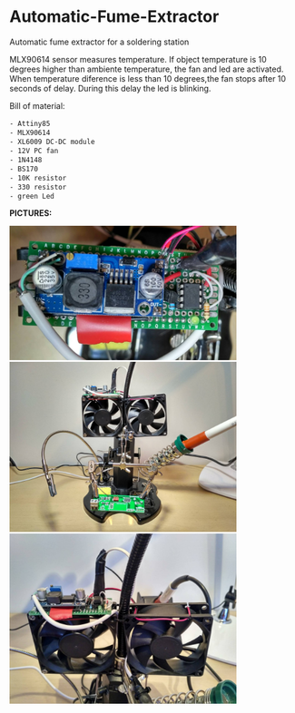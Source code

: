 # Automatic-Fume-Extractor
Automatic fume extractor for a soldering station

MLX90614 sensor measures temperature. 
If object temperature is 10 degrees higher than ambiente temperature, the fan and led are activated.
When temperature diference is less than 10 degrees,the fan stops after 10 seconds of delay. During this delay the led is blinking.


Bill of material:

	- Attiny85
	- MLX90614
	- XL6009 DC-DC module
	- 12V PC fan
	- 1N4148
	- BS170
	- 10K resistor
	- 330 resistor
	- green Led


**PICTURES:**

<img src="Images/IMG_20170725_191334.jpg" width=400>
<img src="Images/IMG_20170725_191148_HDR.jpg" width=400>
<img src="Images/IMG_20170725_190952_HDR.jpg" width=400>
